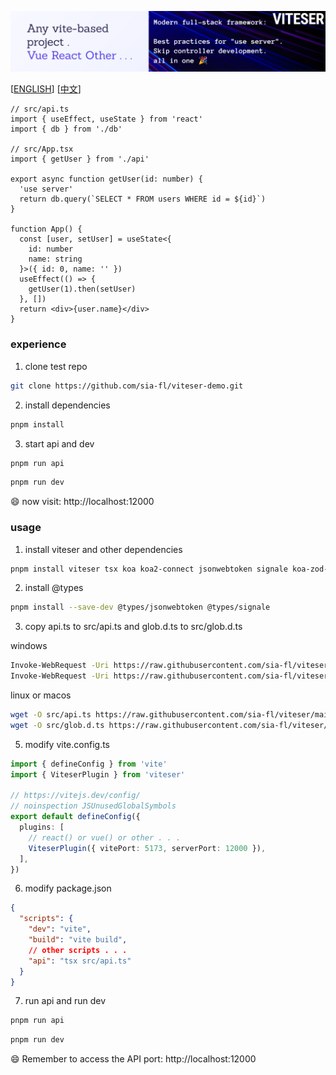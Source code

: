 ![banner.png](md/banner.png)

[[ENGLISH](README.md)] [[中文](README-zh.md)]

```tsx
// src/api.ts
import { useEffect, useState } from 'react'
import { db } from './db'

// src/App.tsx
import { getUser } from './api'

export async function getUser(id: number) {
  'use server'
  return db.query(`SELECT * FROM users WHERE id = ${id}`)
}

function App() {
  const [user, setUser] = useState<{
    id: number
    name: string
  }>({ id: 0, name: '' })
  useEffect(() => {
    getUser(1).then(setUser)
  }, [])
  return <div>{user.name}</div>
}
```

### experience

1. clone test repo

```bash
git clone https://github.com/sia-fl/viteser-demo.git
```

2. install dependencies

```bash
pnpm install
```

3. start api and dev

```bash
pnpm run api
```

```bash
pnpm run dev
```

😄 now visit: http://localhost:12000

### usage

1. install viteser and other dependencies

```bash
pnpm install viteser tsx koa koa2-connect jsonwebtoken signale koa-zod-router http-proxy-middleware zod
```

2. install @types

```bash
pnpm install --save-dev @types/jsonwebtoken @types/signale
```

3. copy api.ts to src/api.ts and glob.d.ts to src/glob.d.ts

windows
```bash
Invoke-WebRequest -Uri https://raw.githubusercontent.com/sia-fl/viteser/main/example/codes/api.ts -OutFile src/api.ts
Invoke-WebRequest -Uri https://raw.githubusercontent.com/sia-fl/viteser/main/example/codes/glob.d.ts -OutFile src/glob.d.ts
```

linux or macos
```bash
wget -O src/api.ts https://raw.githubusercontent.com/sia-fl/viteser/main/example/codes/api.ts
wget -O src/glob.d.ts https://raw.githubusercontent.com/sia-fl/viteser/main/example/codes/glob.d.ts
```

5. modify vite.config.ts

```ts
import { defineConfig } from 'vite'
import { ViteserPlugin } from 'viteser'

// https://vitejs.dev/config/
// noinspection JSUnusedGlobalSymbols
export default defineConfig({
  plugins: [
    // react() or vue() or other . . .
    ViteserPlugin({ vitePort: 5173, serverPort: 12000 }),
  ],
})
```

6. modify package.json

```json
{
  "scripts": {
    "dev": "vite",
    "build": "vite build",
    // other scripts . . .
    "api": "tsx src/api.ts"
  }
}
```

7. run api and run dev

```bash
pnpm run api
```

```bash
pnpm run dev
```

😄 Remember to access the API port: http://localhost:12000
